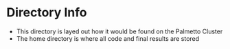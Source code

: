 # Directory Info
- This directory is layed out how it would be found on the Palmetto Cluster
- The home directory is where all code and final results are stored
